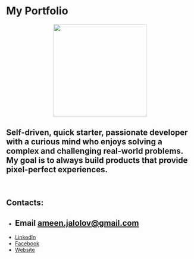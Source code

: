# My Portfolio 

<p align="center">
<img src="https://avatars.githubusercontent.com/u/24706805?v=4" alt="" width="250px" width="250px"/>
</p>

## Self-driven, quick starter, passionate developer with a curious mind who enjoys solving a complex and challenging real-world problems. My goal is to always build products that provide pixel-perfect experiences.

<br />

## Contacts:
-  ## Email ameen.jalolov@gmail.com
- [LinkedIn](https://www.linkedin.com/in/muhammad-amin-jalolov-60b83a187/)
- [Facebook](https://www.facebook.com/muhammadamin.jalolov/)
- [Website](https://www.aminjalolov.com/)
<br /><br />
